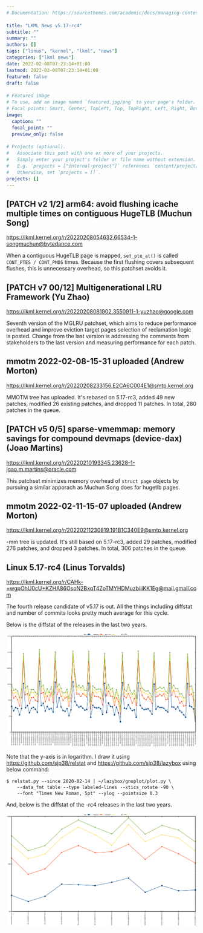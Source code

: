 ```yaml
---
# Documentation: https://sourcethemes.com/academic/docs/managing-content/

title: "LKML News v5.17-rc4"
subtitle: ""
summary: ""
authors: []
tags: ["linux", "kernel", "lkml", "news"]
categories: ["lkml news"]
date: 2022-02-08T07:23:14+01:00
lastmod: 2022-02-08T07:23:14+01:00
featured: false
draft: false

# Featured image
# To use, add an image named `featured.jpg/png` to your page's folder.
# Focal points: Smart, Center, TopLeft, Top, TopRight, Left, Right, BottomLeft, Bottom, BottomRight.
image:
  caption: ""
  focal_point: ""
  preview_only: false

# Projects (optional).
#   Associate this post with one or more of your projects.
#   Simply enter your project's folder or file name without extension.
#   E.g. `projects = ["internal-project"]` references `content/project/deep-learning/index.md`.
#   Otherwise, set `projects = []`.
projects: []
---
```


[PATCH v2 1/2] arm64: avoid flushing icache multiple times on contiguous HugeTLB (Muchun Song)
----------------------------------------------------------------------------------------------

https://lkml.kernel.org/r/20220208054632.66534-1-songmuchun@bytedance.com

When a contiguous HugeTLB page is mapped, `set_pte_at()` is called `CONT_PTES /
CONT_PMDS` times.  Because the first flushing covers subsequent flushes, this
is unnecessary overhead, so this patchset avoids it.


[PATCH v7 00/12] Multigenerational LRU Framework (Yu Zhao)
----------------------------------------------------------

https://lkml.kernel.org/r/20220208081902.3550911-1-yuzhao@google.com

Seventh version of the MGLRU patchset, which aims to reduce performance
overhead and improve eviction target pages selection of reclamation logic is
posted.  Change from the last version is addressing the comments from
stakeholders to the last version and measuring performance for each patch.


mmotm 2022-02-08-15-31 uploaded (Andrew Morton)
-----------------------------------------------

https://lkml.kernel.org/r/20220208233156.E2CA6C004E1@smtp.kernel.org

MMOTM tree has uploaded. It's rebased on 5.17-rc3, added 49 new patches,
modified 26 existing patches, and dropped 11 patches.  In total, 280 patches in
the queue.


[PATCH v5 0/5] sparse-vmemmap: memory savings for compound devmaps (device-dax) (Joao Martins)
----------------------------------------------------------------------------------------------

https://lkml.kernel.org/r/20220210193345.23628-1-joao.m.martins@oracle.com

This patchset minimizes memory overhead of `struct page` objects by pursuing a
similar apporach as Muchun Song does for hugetlb pages.


mmotm 2022-02-11-15-07 uploaded (Andrew Morton)
-----------------------------------------------

https://lkml.kernel.org/r/20220211230819.191B1C340E9@smtp.kernel.org

-mm tree is updated.  It's still based on 5.17-rc3, added 29 patches, modified
276 patches, and dropped 3 patches.  In total, 306 patches in the queue.


Linux 5.17-rc4 (Linus Torvalds)
-------------------------------

https://lkml.kernel.org/r/CAHk-=wgpOhU0cU+KZHA86OsoN2BxqT4ZoTMYHDMuzbiiiKK1Eg@mail.gmail.com

The fourth release candidate of v5.17 is out.  All the things including
diffstat and number of commits looks pretty much average for this cycle.

Below is the diffstat of the releases in the last two years.

![Kernel release stat](/img/kernel_release_stat/v5.6-rc3..v5.17-rc4.png)

Note that the y-axis is in logarithm.  I draw it using
https://github.com/sjp38/relstat and https://github.com/sjp38/lazybox using
below command:

    $ relstat.py --since 2020-02-14 | ~/lazybox/gnuplot/plot.py \
	    --data_fmt table --type labeled-lines --xtics_rotate -90 \
	    --font "Times New Roman, 5pt" --ylog --pointsize 0.3


And, below is the diffstat of the -rc4 releases in the last two years.

![rc2 release stat](/img/kernel_release_stat/v5.17-rc4-only.png)

